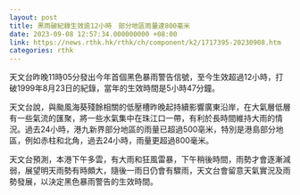 ```yaml
---
layout: post
title: 黑雨破紀錄生效逾12小時　部分地區雨量達800毫米
date: 2023-09-08 12:57:34.000000000 +08:00
link: https://news.rthk.hk/rthk/ch/component/k2/1717395-20230908.htm
categories: rthk
---
```


天文台昨晚11時05分發出今年首個黑色暴雨警告信號，至今生效超過12小時，打破1999年8月23日的紀錄，當年的生效時間是5小時47分鐘。

天文台說，與颱風海葵殘餘相關的低壓槽昨晚起持續影響廣東沿岸，在大氣層低層有一些氣流的匯聚，將一些水氣集中在珠江口一帶，有利於長時間維持大雨的情況。過去24小時，港九新界部分地區的雨量已超過500亳米，特別是港島部分地區，例如赤柱和北角，過去24小時，雨量更超過800毫米。

天文台預測，本港下午多雲，有大雨和狂風雷暴，下午稍後時間，雨勢才會逐漸減弱，展望明天雨勢有時頗大，隨後一雨日仍會有驟雨，天文台會留意天氣實況及雨勢發展，以決定黑色暴雨警告的生效時間。
